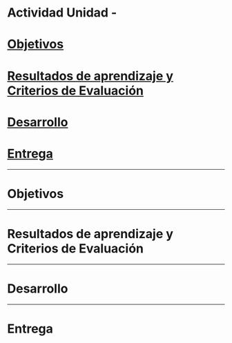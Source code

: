 # Actividad Unidad -

# [Objetivos](#objetivos)

# [Resultados de aprendizaje y Criterios de Evaluación](#resultados-de-aprendizaje-y-criterios-de-evaluación)

# [Desarrollo](#desarrollo)

# [Entrega](#entrega)

---

# Objetivos

---

# Resultados de aprendizaje y Criterios de Evaluación

---

# Desarrollo

---

# Entrega

